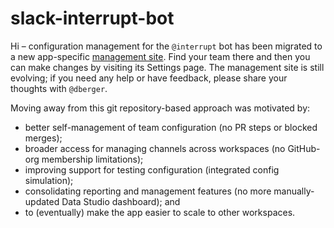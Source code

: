 # slack-interrupt-bot

Hi – configuration management for the `@interrupt` bot has been migrated to a new app-specific [management site](https://interrupt.ist/). Find your team there and then you can make changes by visiting its Settings page. The management site is still evolving; if you need any help or have feedback, please share your thoughts with `@dberger`.

Moving away from this git repository-based approach was motivated by:

 * better self-management of team configuration (no PR steps or blocked merges);
 * broader access for managing channels across workspaces (no GitHub-org membership limitations);
 * improving support for testing configuration (integrated config simulation);
 * consolidating reporting and management features (no more manually-updated Data Studio dashboard); and
 * to (eventually) make the app easier to scale to other workspaces.
